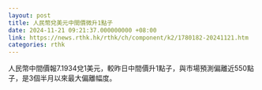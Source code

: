 ```yaml
---
layout: post
title: 人民幣兌美元中間價微升1點子
date: 2024-11-21 09:21:37.000000000 +08:00
link: https://news.rthk.hk/rthk/ch/component/k2/1780182-20241121.htm
categories: rthk
---
```


人民幣中間價報7.1934兌1美元，較昨日中間價升1點子，與市場預測偏離近550點子，是3個半月以來最大偏離幅度。
